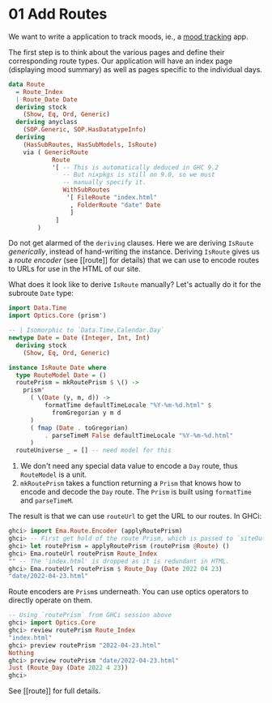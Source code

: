# 01 Add Routes

We want to write a application to track moods, ie., a [mood tracking](https://en.wikipedia.org/wiki/Mood_tracking) app. 

The first step is to think about the various pages and define their corresponding route types. Our application will have an index page (displaying mood summary) as well as pages specific to the individual days.

```haskell
data Route
  = Route_Index
  | Route_Date Date
  deriving stock
    (Show, Eq, Ord, Generic)
  deriving anyclass
    (SOP.Generic, SOP.HasDatatypeInfo)
  deriving
    (HasSubRoutes, HasSubModels, IsRoute)
    via ( GenericRoute
            Route
            '[ -- This is automatically deduced in GHC 9.2
               -- But nixpkgs is still on 9.0, so we must 
               -- manually specify it.
               WithSubRoutes
                '[ FileRoute "index.html"
                 , FolderRoute "date" Date
                 ]
             ]
        )
```

Do not get alarmed of the `deriving` clauses. Here we are deriving `IsRoute` *generically*, instead of hand-writing the instance. Deriving `IsRoute` gives us a *route encoder* (see [[route]] for details) that we can use to encode routes to URLs for use in the HTML of our site. 

What does it look like to derive `IsRoute` manually? Let's actually do it for the subroute `Date` type:


```haskell
import Data.Time
import Optics.Core (prism')

-- | Isomorphic to `Data.Time.Calendar.Day`
newtype Date = Date (Integer, Int, Int)
  deriving stock
    (Show, Eq, Ord, Generic)

instance IsRoute Date where
  type RouteModel Date = ()
  routePrism = mkRoutePrism $ \() ->
    prism'
      ( \(Date (y, m, d)) ->
          formatTime defaultTimeLocale "%Y-%m-%d.html" $
            fromGregorian y m d
      )
      ( fmap (Date . toGregorian)
          . parseTimeM False defaultTimeLocale "%Y-%m-%d.html"
      )
  routeUniverse _ = [] -- need model for this
```

1. We don't need any special data value to encode a `Day` route, thus `RouteModel` is a unit.
2. `mkRoutePrism` takes a function returning a `Prism` that knows how to encode and decode the `Day` route. The `Prism` is built using `formatTime` and `parseTimeM`.

The result is that we can use `routeUrl` to get the URL to our routes. In GHCi:

```haskell
ghci> import Ema.Route.Encoder (applyRoutePrism)
ghci> -- First get hold of the route Prism, which is passed to `siteOutput`
ghci> let routePrism = applyRoutePrism (routePrism @Route) ()
ghci> Ema.routeUrl routePrism Route_Index
"" -- The 'index.html' is dropped as it is redundant in HTML.
ghci> Ema.routeUrl routePrism $ Route_Day (Date 2022 04 23)
"date/2022-04-23.html" 
```

Route encoders are `Prism`s underneath. You can use optics operators to directly operate on them.

```haskell
-- Using `routePrism` from GHCi session above
ghci> import Optics.Core
ghci> review routePrism Route_Index
"index.html"
ghci> preview routePrism "2022-04-23.html"
Nothing
ghci> preview routePrism "date/2022-04-23.html"
Just (Route_Day (Date 2022 4 23))
ghci> 
```

See [[route]] for full details.